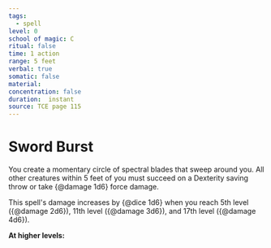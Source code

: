 ```yaml
---
tags:
  - spell
level: 0
school of magic: C
ritual: false
time: 1 action
range: 5 feet
verbal: true
somatic: false
material: 
concentration: false
duration:  instant
source: TCE page 115
---
```

# Sword Burst
You create a momentary circle of spectral blades that sweep around you. All other creatures within 5 feet of you must succeed on a Dexterity saving throw or take {@damage 1d6} force damage.

This spell's damage increases by {@dice 1d6} when you reach 5th level ({@damage 2d6}), 11th level ({@damage 3d6}), and 17th level ({@damage 4d6}).

**At higher levels:** 